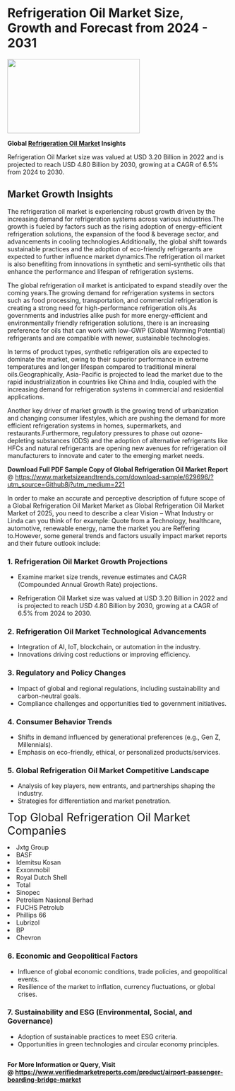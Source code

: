 <H1>Refrigeration Oil Market Size, Growth and Forecast from 2024 - 2031</H1><img class="aligncenter size-medium wp-image-584254" src="https://thirdeyenews.in/wp-content/uploads/2024/09/Global-Market-Research-300x168.jpeg" alt="" width="300" height="168" /><p><strong>Global&nbsp;<a href="https://www.marketsizeandtrends.com/download-sample/629696/?utm_source=Github8j?utm_medium=221">Refrigeration Oil Market</a> Insights</strong></p><p>Refrigeration Oil Market size was valued at USD 3.20 Billion in 2022 and is projected to reach USD 4.80 Billion by 2030, growing at a CAGR of 6.5% from 2024 to 2030.</p><p><h2>Market Growth Insights</h2> <p>The refrigeration oil market is experiencing robust growth driven by the increasing demand for refrigeration systems across various industries.The growth is fueled by factors such as the rising adoption of energy-efficient refrigeration solutions, the expansion of the food & beverage sector, and advancements in cooling technologies.Additionally, the global shift towards sustainable practices and the adoption of eco-friendly refrigerants are expected to further influence market dynamics.The refrigeration oil market is also benefiting from innovations in synthetic and semi-synthetic oils that enhance the performance and lifespan of refrigeration systems.</p> <p>The global refrigeration oil market is anticipated to expand steadily over the coming years.The growing demand for refrigeration systems in sectors such as food processing, transportation, and commercial refrigeration is creating a strong need for high-performance refrigeration oils.As governments and industries alike push for more energy-efficient and environmentally friendly refrigeration solutions, there is an increasing preference for oils that can work with low-GWP (Global Warming Potential) refrigerants and are compatible with newer, sustainable technologies.</p> <p>In terms of product types, synthetic refrigeration oils are expected to dominate the market, owing to their superior performance in extreme temperatures and longer lifespan compared to traditional mineral oils.Geographically, Asia-Pacific is projected to lead the market due to the rapid industrialization in countries like China and India, coupled with the increasing demand for refrigeration systems in commercial and residential applications.</p> <p>Another key driver of market growth is the growing trend of urbanization and changing consumer lifestyles, which are pushing the demand for more efficient refrigeration systems in homes, supermarkets, and restaurants.Furthermore, regulatory pressures to phase out ozone-depleting substances (ODS) and the adoption of alternative refrigerants like HFCs and natural refrigerants are opening new avenues for refrigeration oil manufacturers to innovate and cater to the emerging market needs.</p> <p><span class=""><strong>Download Full PDF Sample Copy of Global Refrigeration Oil Market Report</strong> @ <a href="https://www.marketsizeandtrends.com/download-sample/629696/?utm_source=Github8j?utm_medium=221" target="_blank">https://www.marketsizeandtrends.com/download-sample/629696/?utm_source=Github8j?utm_medium=221</a></span></p><p>In order to make an accurate and perceptive description of future scope of a Global&nbsp;Refrigeration Oil Market Market as Global&nbsp;Refrigeration Oil Market Market of 2025, you need to describe a clear Vision &ndash; What Industry or Linda can you think of for example: Quote from a Technology, healthcare, automotive, renewable energy, name the market you are Reffering to.However, some general trends and factors usually impact market reports and their future outlook include:</p><h3>1.&nbsp;<strong>Refrigeration Oil Market Growth Projections</strong></h3><ul><li>Examine market size trends, revenue estimates and CAGR (Compounded Annual Growth Rate) projections.</li><li><p>Refrigeration Oil Market size was valued at USD 3.20 Billion in 2022 and is projected to reach USD 4.80 Billion by 2030, growing at a CAGR of 6.5% from 2024 to 2030.</p></li></ul><h3>2.&nbsp;<strong>Refrigeration Oil Market Technological Advancements</strong></h3><ul><li>Integration of AI, IoT, blockchain, or automation in the industry.</li><li>Innovations driving cost reductions or improving efficiency.</li></ul><h3>3.&nbsp;<strong>Regulatory and Policy Changes</strong></h3><ul><li>Impact of global and regional regulations, including sustainability and carbon-neutral goals.</li><li>Compliance challenges and opportunities tied to government initiatives.</li></ul><h3>4.&nbsp;<strong>Consumer Behavior Trends</strong></h3><ul><li>Shifts in demand influenced by generational preferences (e.g., Gen Z, Millennials).</li><li>Emphasis on eco-friendly, ethical, or personalized products/services.</li></ul><h3>5.&nbsp;<strong>Global Refrigeration Oil Market Competitive Landscape</strong></h3><ul><li>Analysis of key players, new entrants, and partnerships shaping the industry.</li><li>Strategies for differentiation and market penetration.</li></ul><p data-pm-slice="1 1 []"><span style="color: inherit; font-family: inherit; font-size: 25px;">Top Global Refrigeration Oil Market Companies</span></p><div class="" data-test-id=""><p><li>Jxtg Group</li><li> BASF</li><li> Idemitsu Kosan</li><li> Exxonmobil</li><li> Royal Dutch Shell</li><li> Total</li><li> Sinopec</li><li> Petroliam Nasional Berhad</li><li> FUCHS Petrolub</li><li> Phillips 66</li><li> Lubrizol</li><li> BP</li><li> Chevron</li></p></div><h3>6.&nbsp;<strong>Economic and Geopolitical Factors</strong></h3><ul><li>Influence of global economic conditions, trade policies, and geopolitical events.</li><li>Resilience of the market to inflation, currency fluctuations, or global crises.</li></ul><h3>7.&nbsp;<strong>Sustainability and ESG (Environmental, Social, and Governance)</strong></h3><ul><li>Adoption of sustainable practices to meet ESG criteria.</li><li>Opportunities in green technologies and circular economy principles.</li></ul><h2><strong style="font-size: 14px;">For More Information or Query, Visit @&nbsp;</strong><a style="background-color: #ffffff; font-size: 14px;" href="https://www.marketsizeandtrends.com/report/refrigeration-oil-market/" target="_blank">https://www.verifiedmarketreports.com/product/airport-passenger-boarding-bridge-market</a></h2>